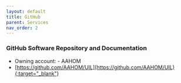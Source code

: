 ```yaml
---
layout: default
title: GitHub
parent: Services
nav_order: 2
---
```


### GitHub Software Repository and Documentation	

- Owning account: - AAHOM
- [https://github.com/AAHOM/UIL](https://github.com/AAHOM/UIL){:target="_blank"} 